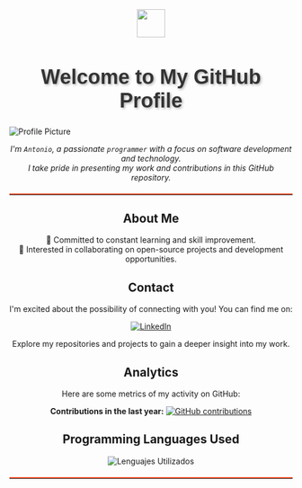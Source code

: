 <div align="center">
  <img src="https://github.com/fluidicon.png" width="50" height="50">
  <h1 style="font-size: 36px; text-shadow: 2px 2px 4px rgba(0, 0, 0, 0.3); font-family: 'Arial', sans-serif; color: #333;">Welcome to My GitHub Profile</h1>
</div>

![Profile Picture](https://media.licdn.com/dms/image/v2/D4E16AQEQvKdmoo6hSw/profile-displaybackgroundimage-shrink_350_1400/profile-displaybackgroundimage-shrink_350_1400/0/1692459706448?e=1762992000&v=beta&t=pMGc6DIpXRXYPFSsuKSXmMVblsX121PN6bZt_V2Y-Qo)


<div align="center">

*I'm `Antonio`, a passionate `programmer` with a focus on software development and technology. <br>I take pride in presenting my work and contributions in this GitHub repository.*
  <hr style="border: none; border-top: 2px solid #FF5733; margin: 20px 0;">

## About Me

 🌱 Committed to constant learning and skill improvement.<br>
 🤝 Interested in collaborating on open-source projects and development opportunities.

## Contact

I'm excited about the possibility of connecting with you! You can find me on:

[![LinkedIn](https://img.shields.io/badge/LinkedIn-Connect-blue)](https://www.linkedin.com/in/antonio-ruiz-benito/)

Explore my repositories and projects to gain a deeper insight into my work.

## Analytics

Here are some metrics of my activity on GitHub:

 **Contributions in the last year:** [![GitHub contributions](https://img.shields.io/github/last-commit/SpeeDemon3/SpeeDemon3)](https://github.com/SpeeDemon3/)

</div>

<div align="center">
  <h2>Programming Languages ​​Used</h2>
  <img src="https://github-readme-stats.vercel.app/api/top-langs/?username=SpeeDemon3&layout=compact&theme=dark&cache_seconds=600" alt="Lenguajes Utilizados">
</div>

<hr style="border: none; border-top: 2px solid #FF5733; margin: 20px 0;">
